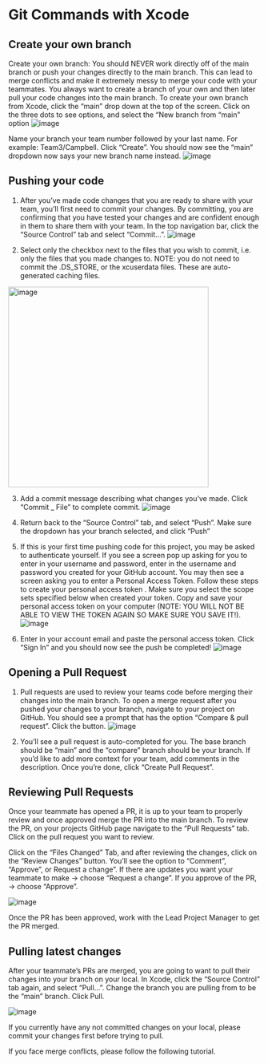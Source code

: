 # Git Commands with Xcode


## Create your own branch


Create your own branch: You should NEVER work directly off of the main branch or push your changes directly to the main branch. This can lead to merge conflicts and make it extremely messy to merge your code with your teammates. You always want to create a branch of your own and then later pull your code changes into the main branch. To create your own branch from Xcode, click the “main” drop down at the top of the screen. Click on the three dots to see options, and select the “New branch from “main” option
![image](https://github.com/user-attachments/assets/6708e2ee-1d96-4d59-af96-1a95c04e70b5)

Name your branch your team number followed by your last name. For example: Team3/Campbell. Click “Create”. You should now see the “main” dropdown now says your new branch name instead.
![image](https://github.com/user-attachments/assets/22345988-4ec2-4229-a34c-3473fe165d0e)

## Pushing your code

1. After you’ve made code changes that you are ready to share with your team, you’ll first need to commit your changes. By committing, you are confirming that you have tested your changes and are confident enough in them to share them with your team. In the top navigation bar, click the “Source Control” tab and select “Commit…”.
![image](https://github.com/user-attachments/assets/aadc17c2-6df1-42b2-b78f-5c8a82ade567)

2. Select only the checkbox next to the files that you wish to commit, i.e. only the files that you made changes to. NOTE: you do not need to commit the .DS_STORE, or the xcuserdata files. These are auto-generated caching files.
<img width="400" alt="image" src="https://github.com/user-attachments/assets/081a7718-1f16-41bd-880c-9bc0ad4fe37e">


3. Add a commit message describing what changes you’ve made. Click “Commit _ File” to complete commit.
![image](https://github.com/user-attachments/assets/960495ad-03cf-432d-acb6-920a2a7b0364)

4. Return back to the “Source Control” tab, and select “Push”. Make sure the dropdown has your branch selected, and click “Push”


5. If this is your first time pushing code for this project, you may be asked to authenticate yourself. If you see a screen pop up asking for you to enter in your username and password, enter in the username and password you created for your GitHub account. You may then see a screen asking you to enter a Personal Access Token. Follow these steps to create your personal access token . Make sure you select the scope sets specified below when created your token. Copy and save your personal access token on your computer (NOTE: YOU WILL NOT BE ABLE TO VIEW THE TOKEN AGAIN SO MAKE SURE YOU SAVE IT!).
![image](https://github.com/user-attachments/assets/592160cd-2dda-4ca9-8544-0b3179c14320)



6. Enter in your account email and paste the personal access token. Click “Sign In” and you should now see the push be completed!
![image](https://github.com/user-attachments/assets/04f2a74f-8317-4530-87b7-bbb7d36e7721)








## Opening a Pull Request


1. Pull requests are used to review your teams code before merging their changes into the main branch. To open a merge request after you pushed your changes to your branch, navigate to your project on GitHub. You should see a prompt that has the option “Compare & pull request”. Click the button. 
![image](https://github.com/user-attachments/assets/a11ff375-a803-4cda-8335-c7b11409f637)


2. You’ll see a pull request is auto-completed for you. The base branch should be “main” and the “compare” branch should be your branch. If you’d like to add more context for your team, add comments in the description. Once you’re done, click “Create Pull Request”.

## Reviewing Pull Requests 

 Once your teammate has opened a PR, it is up to your team to properly review and once approved merge the PR into the main branch. To review the PR, on your projects GitHub page navigate to the “Pull Requests” tab. Click on the pull request you want to review. 



Click on the “Files Changed” Tab, and after reviewing the changes, click on the “Review Changes” button. You’ll see the option to “Comment”, “Approve”, or Request a change”. If there are updates you want your teammate to make -> choose “Request a change”. If you approve of the PR, -> choose “Approve”.

![image](https://github.com/user-attachments/assets/2e63be76-4063-40b4-9b18-07d0e5c597da)









Once the PR has been approved, work with the Lead Project Manager to get the PR merged. 




## Pulling latest changes 


After your teammate’s PRs are merged, you are going to want to pull their changes into your branch on your local. In Xcode, click the “Source Control” tab again, and select “Pull…”. Change the branch you are pulling from to be the “main” branch. Click Pull.

![image](https://github.com/user-attachments/assets/c5cf2c3a-c82b-4e17-8da8-58ad814ddbb7)





If you currently have any not committed changes on your local, please commit your changes first before trying to pull. 


If you face merge conflicts, please follow the following tutorial.

